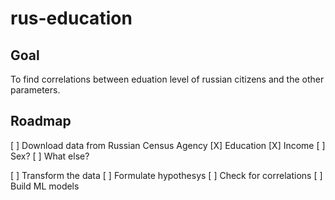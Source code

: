 # rus-education

## Goal

To find correlations between eduation level of russian citizens and the other parameters.

##  Roadmap

[ ] Download data from Russian Census Agency
	[X] Education
	[X] Income
	[ ] Sex?
	[ ] What else?

[ ] Transform the data
[ ] Formulate hypothesys
[ ] Check for correlations
[ ] Build ML models
